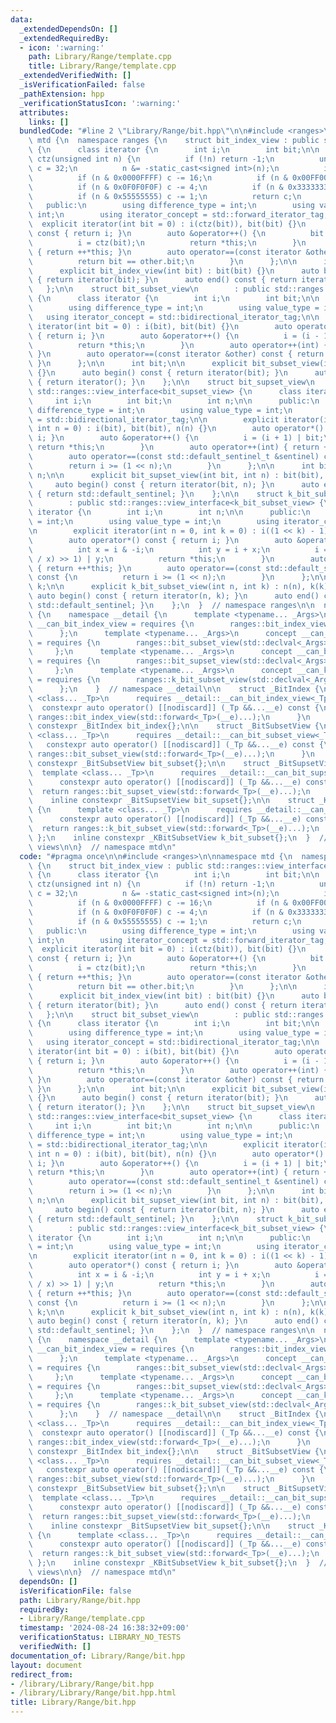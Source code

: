 ```yaml
---
data:
  _extendedDependsOn: []
  _extendedRequiredBy:
  - icon: ':warning:'
    path: Library/Range/template.cpp
    title: Library/Range/template.cpp
  _extendedVerifiedWith: []
  _isVerificationFailed: false
  _pathExtension: hpp
  _verificationStatusIcon: ':warning:'
  attributes:
    links: []
  bundledCode: "#line 2 \"Library/Range/bit.hpp\"\n\n#include <ranges>\n\nnamespace\
    \ mtd {\n  namespace ranges {\n    struct bit_index_view : public std::ranges::view_interface<bit_index_view>\
    \ {\n      class iterator {\n        int i;\n        int bit;\n\n        unsigned\
    \ ctz(unsigned int n) {\n          if (!n) return -1;\n          unsigned int\
    \ c = 32;\n          n &= -static_cast<signed int>(n);\n          if (n) c--;\n\
    \          if (n & 0x0000FFFF) c -= 16;\n          if (n & 0x00FF00FF) c -= 8;\n\
    \          if (n & 0x0F0F0F0F) c -= 4;\n          if (n & 0x33333333) c -= 2;\n\
    \          if (n & 0x55555555) c -= 1;\n          return c;\n        }\n\n   \
    \   public:\n        using difference_type = int;\n        using value_type =\
    \ int;\n        using iterator_concept = std::forward_iterator_tag;\n\n      \
    \  explicit iterator(int bit = 0) : i(ctz(bit)), bit(bit) {}\n        auto operator*()\
    \ const { return i; }\n        auto &operator++() {\n          bit ^= (1 << i);\n\
    \          i = ctz(bit);\n          return *this;\n        }\n        auto operator++(int)\
    \ { return ++*this; }\n        auto operator==(const iterator &other) const {\n\
    \          return bit == other.bit;\n        }\n      };\n\n      int bit;\n\n\
    \      explicit bit_index_view(int bit) : bit(bit) {}\n      auto begin() const\
    \ { return iterator(bit); }\n      auto end() const { return iterator(); }\n \
    \   };\n\n    struct bit_subset_view\n        : public std::ranges::view_interface<bit_subset_view>\
    \ {\n      class iterator {\n        int i;\n        int bit;\n\n      public:\n\
    \        using difference_type = int;\n        using value_type = int;\n     \
    \   using iterator_concept = std::bidirectional_iterator_tag;\n\n        explicit\
    \ iterator(int bit = 0) : i(bit), bit(bit) {}\n        auto operator*() const\
    \ { return i; }\n        auto &operator++() {\n          i = (i - 1) & bit;\n\
    \          return *this;\n        }\n        auto operator++(int) { return ++*this;\
    \ }\n        auto operator==(const iterator &other) const { return i == other.i;\
    \ }\n      };\n\n      int bit;\n\n      explicit bit_subset_view(int bit) : bit(bit)\
    \ {}\n      auto begin() const { return iterator(bit); }\n      auto end() const\
    \ { return iterator(); }\n    };\n\n    struct bit_supset_view\n        : public\
    \ std::ranges::view_interface<bit_supset_view> {\n      class iterator {\n   \
    \     int i;\n        int bit;\n        int n;\n\n      public:\n        using\
    \ difference_type = int;\n        using value_type = int;\n        using iterator_concept\
    \ = std::bidirectional_iterator_tag;\n\n        explicit iterator(int bit = 0,\
    \ int n = 0) : i(bit), bit(bit), n(n) {}\n        auto operator*() const { return\
    \ i; }\n        auto &operator++() {\n          i = (i + 1) | bit;\n         \
    \ return *this;\n        }\n        auto operator++(int) { return ++*this; }\n\
    \        auto operator==(const std::default_sentinel_t &sentinel) const {\n  \
    \        return i >= (1 << n);\n        }\n      };\n\n      int bit;\n      int\
    \ n;\n\n      explicit bit_supset_view(int bit, int n) : bit(bit), n(n) {}\n \
    \     auto begin() const { return iterator(bit, n); }\n      auto end() const\
    \ { return std::default_sentinel; }\n    };\n\n    struct k_bit_subset_view\n\
    \        : public std::ranges::view_interface<k_bit_subset_view> {\n      class\
    \ iterator {\n        int i;\n        int n;\n\n      public:\n        using difference_type\
    \ = int;\n        using value_type = int;\n        using iterator_concept = std::bidirectional_iterator_tag;\n\
    \n        explicit iterator(int n = 0, int k = 0) : i((1 << k) - 1), n(n) {}\n\
    \        auto operator*() const { return i; }\n        auto &operator++() {\n\
    \          int x = i & -i;\n          int y = i + x;\n          i = (((i & ~y)\
    \ / x) >> 1) | y;\n          return *this;\n        }\n        auto operator++(int)\
    \ { return ++*this; }\n        auto operator==(const std::default_sentinel_t &sentinel)\
    \ const {\n          return i >= (1 << n);\n        }\n      };\n\n      int n,\
    \ k;\n\n      explicit k_bit_subset_view(int n, int k) : n(n), k(k) {}\n     \
    \ auto begin() const { return iterator(n, k); }\n      auto end() const { return\
    \ std::default_sentinel; }\n    };\n  }  // namespace ranges\n\n  namespace views\
    \ {\n    namespace __detail {\n      template <typename... _Args>\n      concept\
    \ __can_bit_index_view = requires {\n        ranges::bit_index_view(std::declval<_Args>()...);\n\
    \      };\n      template <typename... _Args>\n      concept __can_bit_subset_view\
    \ = requires {\n        ranges::bit_subset_view(std::declval<_Args>()...);\n \
    \     };\n      template <typename... _Args>\n      concept __can_bit_supset_view\
    \ = requires {\n        ranges::bit_supset_view(std::declval<_Args>()...);\n \
    \     };\n      template <typename... _Args>\n      concept __can_k_bit_subset_view\
    \ = requires {\n        ranges::k_bit_subset_view(std::declval<_Args>()...);\n\
    \      };\n    }  // namespace __detail\n\n    struct _BitIndex {\n      template\
    \ <class... _Tp>\n      requires __detail::__can_bit_index_view<_Tp...>\n    \
    \  constexpr auto operator() [[nodiscard]] (_Tp &&...__e) const {\n        return\
    \ ranges::bit_index_view(std::forward<_Tp>(__e)...);\n      }\n    };\n    inline\
    \ constexpr _BitIndex bit_index{};\n\n    struct _BitSubsetView {\n      template\
    \ <class... _Tp>\n      requires __detail::__can_bit_subset_view<_Tp...>\n   \
    \   constexpr auto operator() [[nodiscard]] (_Tp &&...__e) const {\n        return\
    \ ranges::bit_subset_view(std::forward<_Tp>(__e)...);\n      }\n    };\n    inline\
    \ constexpr _BitSubsetView bit_subset{};\n\n    struct _BitSupsetView {\n    \
    \  template <class... _Tp>\n      requires __detail::__can_bit_supset_view<_Tp...>\n\
    \      constexpr auto operator() [[nodiscard]] (_Tp &&...__e) const {\n      \
    \  return ranges::bit_supset_view(std::forward<_Tp>(__e)...);\n      }\n    };\n\
    \    inline constexpr _BitSupsetView bit_supset{};\n\n    struct _KBitSubsetView\
    \ {\n      template <class... _Tp>\n      requires __detail::__can_k_bit_subset_view<_Tp...>\n\
    \      constexpr auto operator() [[nodiscard]] (_Tp &&...__e) const {\n      \
    \  return ranges::k_bit_subset_view(std::forward<_Tp>(__e)...);\n      }\n   \
    \ };\n    inline constexpr _KBitSubsetView k_bit_subset{};\n  }  // namespace\
    \ views\n\n}  // namespace mtd\n"
  code: "#pragma once\n\n#include <ranges>\n\nnamespace mtd {\n  namespace ranges\
    \ {\n    struct bit_index_view : public std::ranges::view_interface<bit_index_view>\
    \ {\n      class iterator {\n        int i;\n        int bit;\n\n        unsigned\
    \ ctz(unsigned int n) {\n          if (!n) return -1;\n          unsigned int\
    \ c = 32;\n          n &= -static_cast<signed int>(n);\n          if (n) c--;\n\
    \          if (n & 0x0000FFFF) c -= 16;\n          if (n & 0x00FF00FF) c -= 8;\n\
    \          if (n & 0x0F0F0F0F) c -= 4;\n          if (n & 0x33333333) c -= 2;\n\
    \          if (n & 0x55555555) c -= 1;\n          return c;\n        }\n\n   \
    \   public:\n        using difference_type = int;\n        using value_type =\
    \ int;\n        using iterator_concept = std::forward_iterator_tag;\n\n      \
    \  explicit iterator(int bit = 0) : i(ctz(bit)), bit(bit) {}\n        auto operator*()\
    \ const { return i; }\n        auto &operator++() {\n          bit ^= (1 << i);\n\
    \          i = ctz(bit);\n          return *this;\n        }\n        auto operator++(int)\
    \ { return ++*this; }\n        auto operator==(const iterator &other) const {\n\
    \          return bit == other.bit;\n        }\n      };\n\n      int bit;\n\n\
    \      explicit bit_index_view(int bit) : bit(bit) {}\n      auto begin() const\
    \ { return iterator(bit); }\n      auto end() const { return iterator(); }\n \
    \   };\n\n    struct bit_subset_view\n        : public std::ranges::view_interface<bit_subset_view>\
    \ {\n      class iterator {\n        int i;\n        int bit;\n\n      public:\n\
    \        using difference_type = int;\n        using value_type = int;\n     \
    \   using iterator_concept = std::bidirectional_iterator_tag;\n\n        explicit\
    \ iterator(int bit = 0) : i(bit), bit(bit) {}\n        auto operator*() const\
    \ { return i; }\n        auto &operator++() {\n          i = (i - 1) & bit;\n\
    \          return *this;\n        }\n        auto operator++(int) { return ++*this;\
    \ }\n        auto operator==(const iterator &other) const { return i == other.i;\
    \ }\n      };\n\n      int bit;\n\n      explicit bit_subset_view(int bit) : bit(bit)\
    \ {}\n      auto begin() const { return iterator(bit); }\n      auto end() const\
    \ { return iterator(); }\n    };\n\n    struct bit_supset_view\n        : public\
    \ std::ranges::view_interface<bit_supset_view> {\n      class iterator {\n   \
    \     int i;\n        int bit;\n        int n;\n\n      public:\n        using\
    \ difference_type = int;\n        using value_type = int;\n        using iterator_concept\
    \ = std::bidirectional_iterator_tag;\n\n        explicit iterator(int bit = 0,\
    \ int n = 0) : i(bit), bit(bit), n(n) {}\n        auto operator*() const { return\
    \ i; }\n        auto &operator++() {\n          i = (i + 1) | bit;\n         \
    \ return *this;\n        }\n        auto operator++(int) { return ++*this; }\n\
    \        auto operator==(const std::default_sentinel_t &sentinel) const {\n  \
    \        return i >= (1 << n);\n        }\n      };\n\n      int bit;\n      int\
    \ n;\n\n      explicit bit_supset_view(int bit, int n) : bit(bit), n(n) {}\n \
    \     auto begin() const { return iterator(bit, n); }\n      auto end() const\
    \ { return std::default_sentinel; }\n    };\n\n    struct k_bit_subset_view\n\
    \        : public std::ranges::view_interface<k_bit_subset_view> {\n      class\
    \ iterator {\n        int i;\n        int n;\n\n      public:\n        using difference_type\
    \ = int;\n        using value_type = int;\n        using iterator_concept = std::bidirectional_iterator_tag;\n\
    \n        explicit iterator(int n = 0, int k = 0) : i((1 << k) - 1), n(n) {}\n\
    \        auto operator*() const { return i; }\n        auto &operator++() {\n\
    \          int x = i & -i;\n          int y = i + x;\n          i = (((i & ~y)\
    \ / x) >> 1) | y;\n          return *this;\n        }\n        auto operator++(int)\
    \ { return ++*this; }\n        auto operator==(const std::default_sentinel_t &sentinel)\
    \ const {\n          return i >= (1 << n);\n        }\n      };\n\n      int n,\
    \ k;\n\n      explicit k_bit_subset_view(int n, int k) : n(n), k(k) {}\n     \
    \ auto begin() const { return iterator(n, k); }\n      auto end() const { return\
    \ std::default_sentinel; }\n    };\n  }  // namespace ranges\n\n  namespace views\
    \ {\n    namespace __detail {\n      template <typename... _Args>\n      concept\
    \ __can_bit_index_view = requires {\n        ranges::bit_index_view(std::declval<_Args>()...);\n\
    \      };\n      template <typename... _Args>\n      concept __can_bit_subset_view\
    \ = requires {\n        ranges::bit_subset_view(std::declval<_Args>()...);\n \
    \     };\n      template <typename... _Args>\n      concept __can_bit_supset_view\
    \ = requires {\n        ranges::bit_supset_view(std::declval<_Args>()...);\n \
    \     };\n      template <typename... _Args>\n      concept __can_k_bit_subset_view\
    \ = requires {\n        ranges::k_bit_subset_view(std::declval<_Args>()...);\n\
    \      };\n    }  // namespace __detail\n\n    struct _BitIndex {\n      template\
    \ <class... _Tp>\n      requires __detail::__can_bit_index_view<_Tp...>\n    \
    \  constexpr auto operator() [[nodiscard]] (_Tp &&...__e) const {\n        return\
    \ ranges::bit_index_view(std::forward<_Tp>(__e)...);\n      }\n    };\n    inline\
    \ constexpr _BitIndex bit_index{};\n\n    struct _BitSubsetView {\n      template\
    \ <class... _Tp>\n      requires __detail::__can_bit_subset_view<_Tp...>\n   \
    \   constexpr auto operator() [[nodiscard]] (_Tp &&...__e) const {\n        return\
    \ ranges::bit_subset_view(std::forward<_Tp>(__e)...);\n      }\n    };\n    inline\
    \ constexpr _BitSubsetView bit_subset{};\n\n    struct _BitSupsetView {\n    \
    \  template <class... _Tp>\n      requires __detail::__can_bit_supset_view<_Tp...>\n\
    \      constexpr auto operator() [[nodiscard]] (_Tp &&...__e) const {\n      \
    \  return ranges::bit_supset_view(std::forward<_Tp>(__e)...);\n      }\n    };\n\
    \    inline constexpr _BitSupsetView bit_supset{};\n\n    struct _KBitSubsetView\
    \ {\n      template <class... _Tp>\n      requires __detail::__can_k_bit_subset_view<_Tp...>\n\
    \      constexpr auto operator() [[nodiscard]] (_Tp &&...__e) const {\n      \
    \  return ranges::k_bit_subset_view(std::forward<_Tp>(__e)...);\n      }\n   \
    \ };\n    inline constexpr _KBitSubsetView k_bit_subset{};\n  }  // namespace\
    \ views\n\n}  // namespace mtd\n"
  dependsOn: []
  isVerificationFile: false
  path: Library/Range/bit.hpp
  requiredBy:
  - Library/Range/template.cpp
  timestamp: '2024-08-24 16:38:32+09:00'
  verificationStatus: LIBRARY_NO_TESTS
  verifiedWith: []
documentation_of: Library/Range/bit.hpp
layout: document
redirect_from:
- /library/Library/Range/bit.hpp
- /library/Library/Range/bit.hpp.html
title: Library/Range/bit.hpp
---
```

